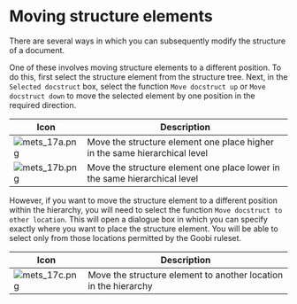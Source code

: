 # Moving structure elements

There are several ways in which you can subsequently modify the structure of a document.&#x20;

One of these involves moving structure elements to a different position. To do this, first select the structure element from the structure tree. Next, in the `Selected docstruct` box, select the function `Move docstruct up` or `Move docstruct down` to move the selected element by one position in the required direction.

| Icon                                                        | Description                                                                |
| ----------------------------------------------------------- | -------------------------------------------------------------------------- |
| ![mets\_17a.png](mets\_17a.png) | Move the structure element one place higher in the same hierarchical level |
| ![mets\_17b.png](mets\_17b.png) | Move the structure element one place lower in the same hierarchical level  |

However, if you want to move the structure element to a different position within the hierarchy, you will need to select the function `Move docstruct to other location`. This will open a dialogue box in which you can specify exactly where you want to place the structure element. You will be able to select only from those locations permitted by the Goobi ruleset.

| Icon                                                        | Description                                                     |
| ----------------------------------------------------------- | --------------------------------------------------------------- |
| ![mets\_17c.png](mets\_17c.png) | Move the structure element to another location in the hierarchy |